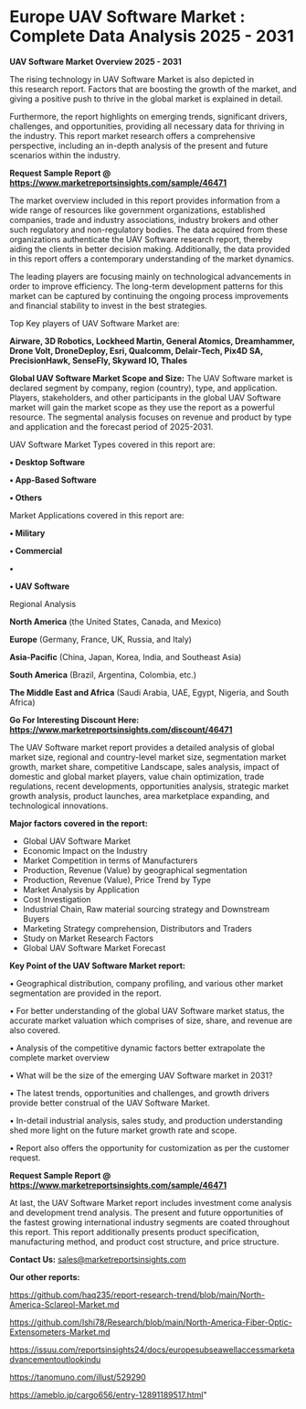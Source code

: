# Europe UAV Software Market : Complete Data Analysis 2025 - 2031

<Strong> UAV Software Market Overview 2025 - 2031</strong>

The rising technology in UAV Software Market is also depicted in this research report. Factors that are boosting the growth of the market, and giving a positive push to thrive in the global market is explained in detail.

Furthermore, the report highlights on emerging trends, significant drivers, challenges, and opportunities, providing all necessary data for thriving in the industry. This report market research offers a comprehensive perspective, including an in-depth analysis of the present and future scenarios within the industry.

<strong>Request Sample Report @ <a href=https://www.marketreportsinsights.com/sample/46471>https://www.marketreportsinsights.com/sample/46471</a></strong>

The market overview included in this report provides information from a wide range of resources like government organizations, established companies, trade and industry associations, industry brokers and other such regulatory and non-regulatory bodies. The data acquired from these organizations authenticate the UAV Software research report, thereby aiding the clients in better decision making. Additionally, the data provided in this report offers a contemporary understanding of the market dynamics.

The leading players are focusing mainly on technological advancements in order to improve efficiency. The long-term development patterns for this market can be captured by continuing the ongoing process improvements and financial stability to invest in the best strategies.

Top Key players of UAV Software Market are:

<strong>Airware, 3D Robotics, Lockheed Martin, General Atomics, Dreamhammer, Drone Volt, DroneDeploy, Esri, Qualcomm, Delair-Tech, Pix4D SA, PrecisionHawk, SenseFly, Skyward IO, Thales</strong>

<strong><b>Global UAV Software Market Scope and Size:</b></strong>
The UAV Software market is declared segment by company, region (country), type, and application. Players, stakeholders, and other participants in the global UAV Software market will gain the market scope as they use the report as a powerful resource. The segmental analysis focuses on revenue and product by type and application and the forecast period of 2025-2031.

UAV Software Market Types covered in this report are:

<strong>•  Desktop Software

•  App-Based Software

•  Others</strong>

Market Applications covered in this report are:

<strong>•  Military

•  Commercial

•  

•  UAV Software</strong> 

Regional Analysis

<strong>North America</strong> (the United States, Canada, and Mexico)

<strong>Europe</strong> (Germany, France, UK, Russia, and Italy)

<strong>Asia-Pacific</strong> (China, Japan, Korea, India, and Southeast Asia)

<strong>South America</strong> (Brazil, Argentina, Colombia, etc.)

<strong>The Middle East and Africa</strong> (Saudi Arabia, UAE, Egypt, Nigeria, and South Africa)

<strong>Go For Interesting Discount Here: <a href=https://www.marketreportsinsights.com/discount/46471>https://www.marketreportsinsights.com/discount/46471</a></strong>

The UAV Software market report provides a detailed analysis of global market size, regional and country-level market size, segmentation market growth, market share, competitive Landscape, sales analysis, impact of domestic and global market players, value chain optimization, trade regulations, recent developments, opportunities analysis, strategic market growth analysis, product launches, area marketplace expanding, and technological innovations.

<strong><b>Major factors covered in the report:</b></strong>
<ul>
  <li>Global UAV Software Market </li>
  <li>Economic Impact on the Industry</li>
  <li>Market Competition in terms of Manufacturers</li>
  <li>Production, Revenue (Value) by geographical segmentation</li>
  <li>Production, Revenue (Value), Price Trend by Type</li>
  <li>Market Analysis by Application</li>
  <li>Cost Investigation</li>
  <li>Industrial Chain, Raw material sourcing strategy and Downstream Buyers</li>
  <li>Marketing Strategy comprehension, Distributors and Traders</li>
  <li>Study on Market Research Factors</li>
  <li>Global UAV Software Market Forecast</li>
</ul>

<strong><b>Key Point of the UAV Software Market report:</b></strong>

• Geographical distribution, company profiling, and various other market segmentation are provided in the report.

• For better understanding of the global UAV Software market status, the accurate market valuation which comprises of size, share, and revenue are also covered.

• Analysis of the competitive dynamic factors better extrapolate the complete market overview

• What will be the size of the emerging UAV Software market in 2031?

• The latest trends, opportunities and challenges, and growth drivers provide better construal of the UAV Software Market.

• In-detail industrial analysis, sales study, and production understanding shed more light on the future market growth rate and scope.

• Report also offers the opportunity for customization as per the customer request.

<strong>Request Sample Report @ <a href=https://www.marketreportsinsights.com/sample/46471>https://www.marketreportsinsights.com/sample/46471</a></strong>

At last, the UAV Software Market report includes investment come analysis and development trend analysis. The present and future opportunities of the fastest growing international industry segments are coated throughout this report. This report additionally presents product specification, manufacturing method, and product cost structure, and price structure.

<strong>Contact Us:</strong>
sales@marketreportsinsights.com

<strong>Our other reports:</strong>

<a href=https://github.com/haq235/report-research-trend/blob/main/North-America-Sclareol-Market.md>https://github.com/haq235/report-research-trend/blob/main/North-America-Sclareol-Market.md</a>

<a href=https://github.com/Ishi78/Research/blob/main/North-America-Fiber-Optic-Extensometers-Market.md>https://github.com/Ishi78/Research/blob/main/North-America-Fiber-Optic-Extensometers-Market.md</a>

<a href=https://issuu.com/reportsinsights24/docs/europesubseawellaccessmarketadvancementoutlookindu>https://issuu.com/reportsinsights24/docs/europesubseawellaccessmarketadvancementoutlookindu</a>

<a href=https://tanomuno.com/illust/529290>https://tanomuno.com/illust/529290</a>

<a href=https://ameblo.jp/cargo656/entry-12891189517.html>https://ameblo.jp/cargo656/entry-12891189517.html</a>"
